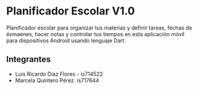# Planificador Escolar V1.0

Planificador escolar para organizar tus materias y definir tareas, fechas de éxmaenes, hacer notas y 
controlar tus tiempos en esta aplicación móvil para dispositivos Android usando lenguaje Dart.

## Integrantes
- Luis Ricardo Díaz Flores - is714522
- Marcela Quintero Pérez.   is717644
